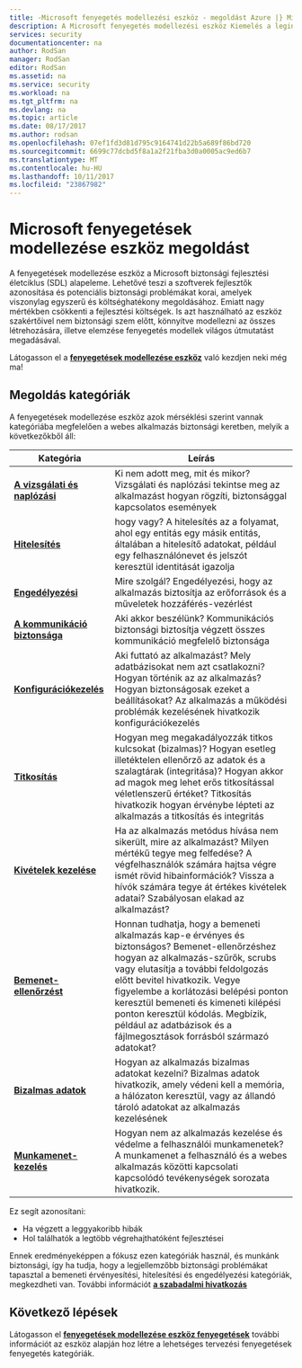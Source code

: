 ```yaml
---
title: -Microsoft fenyegetés modellezési eszköz - megoldást Azure |} Microsoft Docs
description: A Microsoft fenyegetés modellezési eszköz Kiemelés a leginkább kitett lehetséges megoldás megoldást lap fenyegetések jönnek létre.
services: security
documentationcenter: na
author: RodSan
manager: RodSan
editor: RodSan
ms.assetid: na
ms.service: security
ms.workload: na
ms.tgt_pltfrm: na
ms.devlang: na
ms.topic: article
ms.date: 08/17/2017
ms.author: rodsan
ms.openlocfilehash: 07ef1fd3d81d795c9164741d22b5a689f86bd720
ms.sourcegitcommit: 6699c77dcbd5f8a1a2f21fba3d0a0005ac9ed6b7
ms.translationtype: MT
ms.contentlocale: hu-HU
ms.lasthandoff: 10/11/2017
ms.locfileid: "23867982"
---
```

# <a name="microsoft-threat-modeling-tool-mitigations"></a>Microsoft fenyegetések modellezése eszköz megoldást

A fenyegetések modellezése eszköz a Microsoft biztonsági fejlesztési életciklus (SDL) alapeleme. Lehetővé teszi a szoftverek fejlesztők azonosítása és potenciális biztonsági problémákat korai, amelyek viszonylag egyszerű és költséghatékony megoldásához. Emiatt nagy mértékben csökkenti a fejlesztési költségek. Is azt használható az eszköz szakértőivel nem biztonsági szem előtt, könnyítve modellezni az összes létrehozására, illetve elemzése fenyegetés modellek világos útmutatást megadásával.

Látogasson el a  **[fenyegetések modellezése eszköz](./azure-security-threat-modeling-tool.md)**  való kezdjen neki még ma!

## <a name="mitigation-categories"></a>Megoldás kategóriák

A fenyegetések modellezése eszköz azok mérséklési szerint vannak kategóriába megfelelően a webes alkalmazás biztonsági keretben, melyik a következőkből áll:

| Kategória | Leírás |
| -------- | ----------- |
| **[A vizsgálati és naplózási](./azure-security-threat-modeling-tool-auditing-and-logging.md)** | Ki nem adott meg, mit és mikor? Vizsgálati és naplózási tekintse meg az alkalmazást hogyan rögzíti, biztonsággal kapcsolatos események |
| **[Hitelesítés](./azure-security-threat-modeling-tool-authentication.md)** | hogy vagy? A hitelesítés az a folyamat, ahol egy entitás egy másik entitás, általában a hitelesítő adatokat, például egy felhasználónevet és jelszót keresztül identitását igazolja |
| **[Engedélyezési](./azure-security-threat-modeling-tool-authorization.md)** | Mire szolgál? Engedélyezési, hogy az alkalmazás biztosítja az erőforrások és a műveletek hozzáférés-vezérlést |
| **[A kommunikáció biztonsága](./azure-security-threat-modeling-tool-communication-security.md)** | Aki akkor beszélünk? Kommunikációs biztonsági biztosítja végzett összes kommunikáció megfelelő biztonsága |
| **[Konfigurációkezelés](./azure-security-threat-modeling-tool-configuration-management.md)** | Aki futtató az alkalmazást? Mely adatbázisokat nem azt csatlakozni? Hogyan történik az az alkalmazás? Hogyan biztonságosak ezeket a beállításokat? Az alkalmazás a működési problémák kezelésének hivatkozik konfigurációkezelés |
| **[Titkosítás](./azure-security-threat-modeling-tool-cryptography.md)** | Hogyan meg megakadályozzák titkos kulcsokat (bizalmas)? Hogyan esetleg illetéktelen ellenőrző az adatok és a szalagtárak (integritása)? Hogyan akkor ad magok meg lehet erős titkosítással véletlenszerű értéket? Titkosítás hivatkozik hogyan érvénybe lépteti az alkalmazás a titkosítás és integritás |
| **[Kivételek kezelése](./azure-security-threat-modeling-tool-exception-management.md)** | Ha az alkalmazás metódus hívása nem sikerült, mire az alkalmazást? Milyen mértékű tegye meg felfedése? A végfelhasználók számára hajtsa végre ismét rövid hibainformációk? Vissza a hívók számára tegye át értékes kivételek adatai? Szabályosan elakad az alkalmazást? |
| **[Bemenet-ellenőrzést](./azure-security-threat-modeling-tool-input-validation.md)** | Honnan tudhatja, hogy a bemeneti alkalmazás kap-e érvényes és biztonságos? Bemenet-ellenőrzéshez hogyan az alkalmazás-szűrők, scrubs vagy elutasítja a további feldolgozás előtt bevitel hivatkozik. Vegye figyelembe a korlátozási belépési ponton keresztül bemeneti és kimeneti kilépési ponton keresztül kódolás. Megbízik, például az adatbázisok és a fájlmegosztások forrásból származó adatokat? |
| **[Bizalmas adatok](./azure-security-threat-modeling-tool-sensitive-data.md)** | Hogyan az alkalmazás bizalmas adatokat kezelni? Bizalmas adatok hivatkozik, amely védeni kell a memória, a hálózaton keresztül, vagy az állandó tároló adatokat az alkalmazás kezelésének |
| **[Munkamenet-kezelés](./azure-security-threat-modeling-tool-session-management.md)** | Hogyan nem az alkalmazás kezelése és védelme a felhasználói munkamenetek? A munkamenet a felhasználó és a webes alkalmazás közötti kapcsolati kapcsolódó tevékenységek sorozata hivatkozik. |

Ez segít azonosítani:

* Ha végzett a leggyakoribb hibák
* Hol találhatók a legtöbb végrehajthatóként fejlesztései

Ennek eredményeképpen a fókusz ezen kategóriák használ, és munkánk biztonsági, így ha tudja, hogy a legjellemzőbb biztonsági problémákat tapasztal a bemeneti érvényesítési, hitelesítési és engedélyezési kategóriák, megkezdheti van. További információt  **[a szabadalmi hivatkozás](https://www.google.com/patents/US7818788)**

## <a name="next-steps"></a>Következő lépések

Látogasson el  **[fenyegetések modellezése eszköz fenyegetések](./azure-security-threat-modeling-tool-threats.md)**  további információt az eszköz alapján hoz létre a lehetséges tervezési fenyegetések fenyegetés kategóriák.